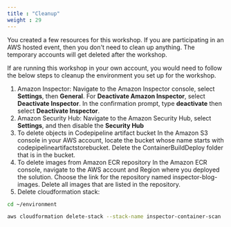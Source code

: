 ```yaml
---
title : "Cleanup"
weight : 29
---
```


You created a few resources for this workshop. If you are participating in an AWS hosted event, then you don't need to clean up anything. The temporary accounts will get deleted after the workshop.

If are running this workshop in your own account, you would need to follow the below steps to cleanup the environment you set up for the workshop.

1. Amazon Inspector:
    Navigate to the Amazon Inspector console, select **Settings**, then **General**. For **Deactivate Amazon Inspector**, select **Deactivate Inspector**. In the confirmation prompt, type **deactivate** then select **Deactivate Inspector**.
2. Amazon Security Hub:
    Navigate to the Amazon Security Hub, select **Settings**, and then disable the **Security Hub**
3. To delete objects in Codepipeline artifact bucket
   In the Amazon S3 console in your AWS account, locate the bucket whose name starts with codepipelineartifactstorebucket.
   Delete the ContainerBuildDeploy folder that is in the bucket.
4. To delete images from Amazon ECR repository
   In the Amazon ECR console, navigate to the AWS account and Region where you deployed the solution. Choose the link for the repository named inspector-blog-images.
   Delete all  images that are listed in the repository.
5. Delete cloudformation stack:
```bash
cd ~/environment

aws cloudformation delete-stack --stack-name inspector-container-scan

```

